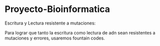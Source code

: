 # Proyecto-Bioinformatica
Escritura y Lectura resistente a mutaciones:

Para lograr que tanto la escritura como lectura de adn sean resistentes a mutaciones y errores, usaremos fountain codes.
